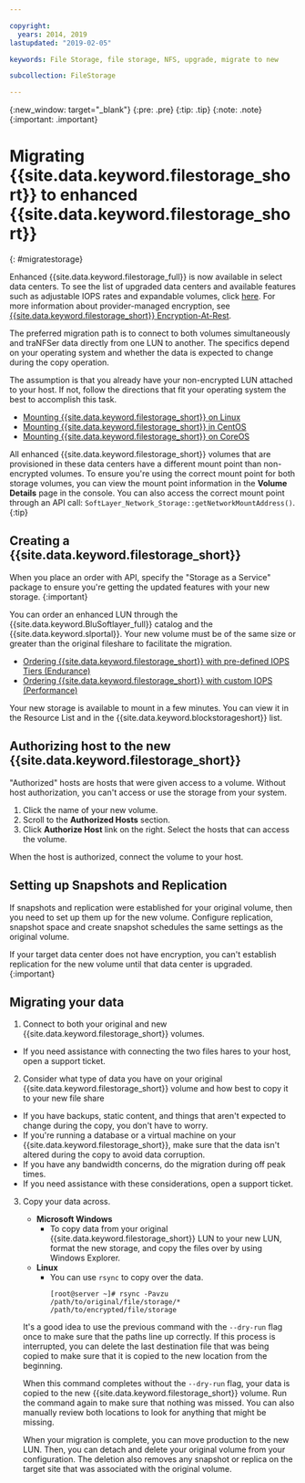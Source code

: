 ```yaml
---

copyright:
  years: 2014, 2019
lastupdated: "2019-02-05"

keywords: File Storage, file storage, NFS, upgrade, migrate to new

subcollection: FileStorage

---
```

{:new_window: target="_blank"}
{:pre: .pre}
{:tip: .tip}
{:note: .note}
{:important: .important}

# Migrating {{site.data.keyword.filestorage_short}} to enhanced {{site.data.keyword.filestorage_short}}
{: #migratestorage}

Enhanced {{site.data.keyword.filestorage_full}} is now available in select data centers. To see the list of upgraded data centers and available features such as adjustable IOPS rates and expandable volumes, click [here](/docs/infrastructure/FileStorage?topic=FileStorage-news). For more information about provider-managed encryption, see [{{site.data.keyword.filestorage_short}} Encryption-At-Rest](/docs/infrastructure/FileStorage?topic=FileStorage-encryption).

The preferred migration path is to connect to both volumes simultaneously and traNFSer data directly from one LUN to another. The specifics depend on your operating system and whether the data is expected to change during the copy operation.

The assumption is that you already have your non-encrypted LUN attached to your host. If not, follow the directions that fit your operating system the best to accomplish this task.

- [Mounting {{site.data.keyword.filestorage_short}} on Linux](/docs/infrastructure/FileStorage?topic=FileStorage-mountingLinux)
- [Mounting {{site.data.keyword.filestorage_short}} in CentOS](/docs/infrastructure/FileStorage?topic=FileStorage-mountingCentOS)
- [Mounting {{site.data.keyword.filestorage_short}} on CoreOS](/docs/infrastructure/FileStorage?topic=FileStorage-mountingCoreOS)

All enhanced {{site.data.keyword.filestorage_short}} volumes that are provisioned in these data centers have a different mount point than non-encrypted volumes. To ensure you're using the correct mount point for both storage volumes, you can view the mount point information in the **Volume Details** page in the console. You can also access the correct mount point through an API call: `SoftLayer_Network_Storage::getNetworkMountAddress()`.
{:tip}


## Creating a {{site.data.keyword.filestorage_short}}

When you place an order with API, specify the "Storage as a Service" package to ensure you're getting the updated features with your new storage.
{:important}

You can order an enhanced LUN through the {{site.data.keyword.BluSoftlayer_full}} catalog and the {{site.data.keyword.slportal}}. Your new volume must be of the same size or greater than the original fileshare to facilitate the migration.

- [Ordering {{site.data.keyword.filestorage_short}} with pre-defined IOPS Tiers (Endurance)](/docs/infrastructure/FileStorage?topic=FileStorage-orderingConsole#endurance)
- [Ordering {{site.data.keyword.filestorage_short}} with custom IOPS (Performance)](/docs/infrastructure/FileStorage?topic=FileStorage-orderingConsole#performance)

Your new storage is available to mount in a few minutes. You can view it in the Resource List and in the {{site.data.keyword.blockstorageshort}} list.


## Authorizing host to the new {{site.data.keyword.filestorage_short}}

"Authorized" hosts are hosts that were given access to a volume. Without host authorization, you can't access or use the storage from your system.

1. Click the name of your new volume.
2. Scroll to the **Authorized Hosts** section.
3. Click **Authorize Host** link on the right. Select the hosts that can access the volume.

When the host is authorized, connect the volume to your host.


## Setting up Snapshots and Replication

If snapshots and replication were established for your original volume, then you need to set up them up for the new volume. Configure replication, snapshot space and create snapshot schedules the same settings as the original volume.

If your target data center does not have encryption, you can't establish replication for the new volume until that data center is upgraded.
{:important}


## Migrating your data

1. Connect to both your original and new {{site.data.keyword.filestorage_short}} volumes.
  - If you need assistance with connecting the two files hares to your host, open a support ticket.

2. Consider what type of data you have on your original {{site.data.keyword.filestorage_short}} volume and how best to copy it to your new file share
  - If you have backups, static content, and things that aren't expected to change during the copy, you don't have to worry.
  - If you're running a database or a virtual machine on your {{site.data.keyword.filestorage_short}}, make sure that the data isn't altered during the copy to avoid data corruption.
  - If you have any bandwidth concerns, do the migration during off peak times.
  - If you need assistance with these considerations, open a support ticket.

3. Copy your data across.
   - **Microsoft Windows**
     - To copy data from your original {{site.data.keyword.filestorage_short}} LUN to your new LUN, format the new storage, and copy the files over by using Windows Explorer.
   - **Linux**
     - You can use `rsync` to copy over the data.
       ```
       [root@server ~]# rsync -Pavzu /path/to/original/file/storage/* /path/to/encrypted/file/storage
       ```

   It's a good idea to use the previous command with the `--dry-run` flag once to make sure that the paths line up correctly. If this process is interrupted, you can delete the last destination file that was being copied to make sure that it is copied to the new location from the beginning.

   When this command completes without the `--dry-run` flag, your data is copied to the new {{site.data.keyword.filestorage_short}} volume. Run the command again to make sure that nothing was missed. You can also manually review both locations to look for anything that might be missing.

   When your migration is complete, you can move production to the new LUN. Then, you can detach and delete your original volume from your configuration. The deletion also removes any snapshot or replica on the target site that was associated with the original volume.
